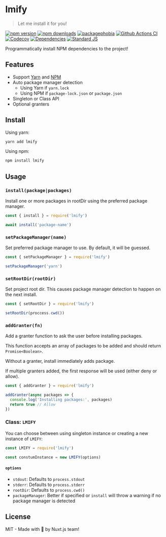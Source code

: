 # lmify

> Let me install it for you!

[![npm version][npm-version-src]][npm-version-href]
[![npm downloads][npm-downloads-src]][npm-downloads-href]
[![packagephobia][packagephobia-src]][packagephobia-href]
[![Github Actions CI][github-actions-ci-src]][github-actions-ci-href]
[![Codecov][codecov-src]][codecov-href]
[![Dependencies][david-dm-src]][david-dm-href]
[![Standard JS][standard-js-src]][standard-js-href]

Programmatically install NPM dependencies to the project!

## Features

- Support [Yarn](https://yarnpkg.com) and [NPM](https://docs.npmjs.com/cli/npm)
- Auto package manager detection
  - Using Yarn if `yarn.lock`
  - Using NPM if `package-lock.json` or `package.json`
- Singleton or Class API
- Optional granters

## Install

Using yarn:

```bash
yarn add lmify
```

Using npm:

```bash
npm install lmify
```

## Usage

### `install(package|packages)`

Install one or more packages in rootDir using the preferred package manager.

```js
const { install } = require('lmify')

await install('package-name')
```

### `setPackageManager(name)`

Set preferred package manager to use. By default, it will be guessed.

```js
const { setPackageManager } = require('lmify')

setPackageManager('yarn')
```

### `setRootDir(rootDir)`

Set project root dir. This causes package manager detection to happen on the next install.

```js
const { setRootDir } = require('lmify')

setRootDir(proccess.cwd())
```

### `addGranter(fn)`

Add a granter function to ask the user before installing packages.

This function accepts an array of packages to be added and should return `Promise<Boolean>`.

Without a granter, install immediately adds package.

If multiple granters added, the first response will be used (either deny or allow).

```js
const { addGranter } = require('lmify')

addGranter(async packages => {
  console.log('Installing packages:', packages)
  return true // Allow
})
```

### Class: `LMIFY`

You can choose between using singleton instance or creating a new instance of `LMIFY`:


```js
const LMIFY = require('lmify')

const constumInstance = new LMIFY(options)
```

#### `options`

- `stdout`: Defaults to `process.stdout`
- `stderr`: Defaults to `process.stderr`
- `rootDir`: Defaults to `process.cwd()`
- `packageManager`: Better if specified or `install` will throw a warning if no package manager is detected

## License

MIT - Made with 💖 by Nuxt.js team!

<!-- Badges -->
[npm-version-src]: https://flat.badgen.net/npm/dt/lmify
[npm-version-href]: https://npmjs.com/package/lmify

[npm-downloads-src]: https://flat.badgen.net/npm/v/lmify
[npm-downloads-href]: https://npmjs.com/package/lmify

[github-actions-ci-src]: https://github.com/nuxt/lmify/workflows/ci/badge.svg
[github-actions-ci-href]: https://github.com/nuxt/lmify/actions?query=workflow%3Aci

[codecov-src]: https://flat.badgen.net/codecov/c/github/nuxt/lmify
[codecov-href]: https://codecov.io/gh/nuxt/lmify

[david-dm-src]: https://flat.badgen.net/david/dep/nuxt/lmify
[david-dm-href]: https://david-dm.org/nuxt/lmify

[standard-js-src]: https://flat.badgen.net/badge/code%20style/standard/f2a
[standard-js-href]: https://standardjs.com

[packagephobia-src]: https://flat.badgen.net/packagephobia/install/lmify
[packagephobia-href]: https://packagephobia.now.sh/result?p=lmify
